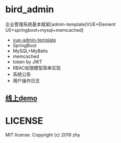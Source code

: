 # bird_admin
企业管理系统基本框架[admin-template(VUE+Element UI)+springboot+mysql+memcached]

+ [vue-admin-template](https://github.com/PanJiaChen/vue-admin-template)
+ SpringBoot
+ MySQL+MyBatis
+ memcached
+ token by JWT
+ RBAC权限模型简单实现
+ 系统公告
+ 用户操作日志

## [线上demo](http://148.70.16.14:8080)

# LICENSE 

MIT license.
Copyright (c) 2019 zhy
